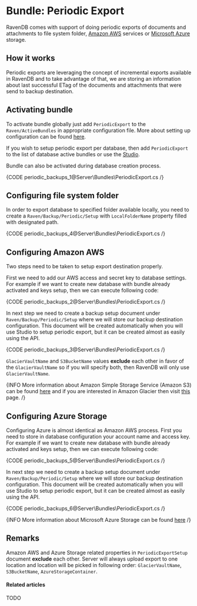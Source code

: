 # Bundle: Periodic Export

RavenDB comes with support of doing periodic exports of documents and attachments to file system folder, [Amazon AWS](http://aws.amazon.com/) services or [Microsoft Azure](http://azure.microsoft.com/) storage.  

## How it works

Periodic exports are leveraging the concept of incremental exports available in RavenDB and to take advantage of that, we are storing an information about last successful ETag of the documents and attachments that were send to backup destination.

## Activating bundle

To activate bundle globally just add `PeriodicExport` to the `Raven/ActiveBundles` in appropriate configuration file. More about setting up configuration can be found [here](../Administration/configuration).

If you wish to setup periodic export per database, then add `PeriodicExport` to the list of database active bundles or use the [Studio](../../studio/bundles/periodicbackup).

Bundle can also be activated during database creation process.

{CODE periodic_backups_1@Server\Bundles\PeriodicExport.cs /}

## Configuring file system folder

In order to export database to specified folder available locally, you need to create a `Raven/Backup/Periodic/Setup` with `LocalFolderName` property filled with designated path.

{CODE periodic_backups_4@Server\Bundles\PeriodicExport.cs /}

## Configuring Amazon AWS

Two steps need to be taken to setup export destination properly.

First we need to add our AWS access and secret key to database settings. For example if we want to create new database with bundle already activated and keys setup, then we can execute following code:

{CODE periodic_backups_2@Server\Bundles\PeriodicExport.cs /}

In next step we need to create a backup setup document under `Raven/Backup/Periodic/Setup` where we will store our backup destination configuration. This document will be created automatically when you will use Studio to setup periodic export, but it can be created almost as easily using the API.

{CODE periodic_backups_3@Server\Bundles\PeriodicExport.cs /}

`GlacierVaultName` and `S3BucketName` values **exclude** each other in favor of the `GlacierVaultName` so if you will specify both, then RavenDB will only use `GlacierVaultName`. 

{INFO More information about Amazon Simple Storage Service (Amazon S3) can be found [here](http://aws.amazon.com/s3/) and if you are interested in Amazon Glacier then visit [this](http://aws.amazon.com/glacier/) page. /}

## Configuring Azure Storage

Configuring Azure is almost identical as Amazon AWS process. First you need to store in database configuration your account name and access key. For example if we want to create new database with bundle already activated and keys setup, then we can execute following code:

{CODE periodic_backups_5@Server\Bundles\PeriodicExport.cs /}

In next step we need to create a backup setup document under `Raven/Backup/Periodic/Setup` where we will store our backup destination configuration. This document will be created automatically when you will use Studio to setup periodic export, but it can be created almost as easily using the API.

{CODE periodic_backups_6@Server\Bundles\PeriodicExport.cs /}

{INFO More information about Microsoft Azure Storage can be found [here](http://azure.microsoft.com/en-us/services/storage/) /}

## Remarks

Amazon AWS and Azure Storage related properties in `PeriodicExportSetup` document **exclude** each other. Server will always upload export to one location and location will be picked in following order: `GlacierVaultName`, `S3BucketName`, `AzureStorageContainer`.

#### Related articles

TODO